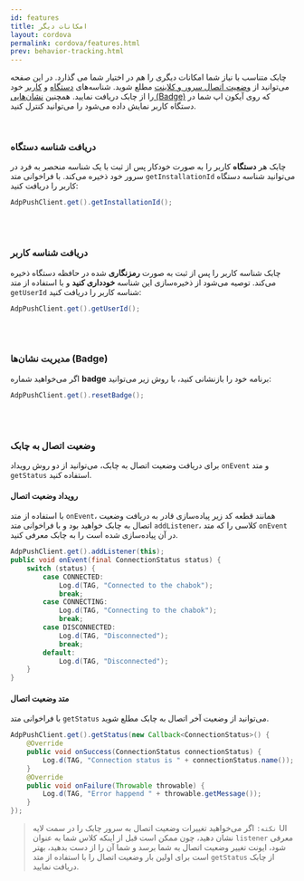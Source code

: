 ```yaml
---
id: features
title: امکانات‌ دیگر
layout: cordova
permalink: cordova/features.html
prev: behavior-tracking.html
---
```


چابک متناسب با نیاز شما امکانات دیگری را هم در اختیار شما می گذارد. در این صفحه می‌توانید از [وضعیت اتصال سرور و کلاینت](/cordova/features.html#وضعیت-اتصال-به-چابک) مطلع شوید. شناسه‌های [دستگاه](/cordova/features.html#دریافت-شناسه-دستگاه) و [کاربر](/cordova/features.html#دریافت-شناسه-کاربر) خود را از چابک دریافت نمایید. همچنین [نشان‌هایی (Badge)](/cordova/features.html#مدیریت-نشانها-badge) که روی آیکون اپ شما در دستگاه کاربر نمایش داده می‌شود را می‌توانید کنترل کنید.

<Br>

### دریافت شناسه دستگاه

چابک هر **دستگاه** کاربر را به صورت خودکار پس از ثبت با یک شناسه منحصر به فرد در سرور خود ذخیره می‌کند. با فراخوانی متد `getInstallationId` می‌توانید شناسه دستگاه کاربر را دریافت کنید:

```java
AdpPushClient.get().getInstallationId();
``` 

<br><br>

### دریافت شناسه کاربر

چابک شناسه کاربر را پس از ثبت به صورت **رمزنگاری** شده در حافظه دستگاه ذخیره می‌کند. توصیه می‌شود از ذخیره‌سازی این شناسه **خودداری کنید** و با استفاده از متد `getUserId` شناسه کاربر را دریافت کنید:

```java
AdpPushClient.get().getUserId();
```

<br><br>

### مدیریت نشان‌ها (Badge)

اگر می‌خواهید شماره **badge** برنامه خود را بازنشانی کنید، با روش زیر می‌توانید: 

```java
AdpPushClient.get().resetBadge();
```

<br><br>

### وضعیت اتصال به چابک

برای دریافت وضعیت اتصال به چابک، می‌توانید از دو روش رویداد `onEvent` و متد `getStatus` استفاده کنید.

#### رویداد وضعیت اتصال

با استفاده از متد `onEvent`، همانند قطعه کد زیر پیاده‌سازی قادر به دریافت وضعیت اتصال به چابک خواهید بود و با فراخوانی متد `addListener`، کلاسی را که متد `onEvent` در آن پیاده‌سازی شده است را به چابک معرفی کنید.

```java
AdpPushClient.get().addListener(this);
public void onEvent(final ConnectionStatus status) {
    switch (status) {
        case CONNECTED:
            Log.d(TAG, "Connected to the chabok");
            break;
        case CONNECTING:
            Log.d(TAG, "Connecting to the chabok");
            break;
        case DISCONNECTED:
            Log.d(TAG, "Disconnected");
            break;
        default:
            Log.d(TAG, "Disconnected");
    }
}
```

#### متد وضعیت اتصال

با فراخوانی متد `getStatus` می‌توانید از وضعیت آخر اتصال به چابک مطلع شوید.

```java
AdpPushClient.get().getStatus(new Callback<ConnectionStatus>() {
    @Override
    public void onSuccess(ConnectionStatus connectionStatus) {
        Log.d(TAG, "Connection status is " + connectionStatus.name());
    }
    @Override
    public void onFailure(Throwable throwable) {
        Log.d(TAG, "Error happend " + throwable.getMessage());
    }
});
```

> `نکته:` اگر می‌خواهید تغییرات وضعیت اتصال به سرور چابک را در سمت لایه UI نشان دهید، چون ممکن است قبل از اینکه کلاس شما به عنوان `listener` معرفی شود، ایونت تغییر وضعیت اتصال به شما برسد و شما آن را از دست بدهید، بهتر است برای اولین بار وضعیت اتصال را با استفاده از متد `getStatus` از چابک دریافت نمایید.
